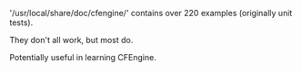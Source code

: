 '/usr/local/share/doc/cfengine/' contains over 220 examples (originally unit tests).

They don't all work, but most do.

Potentially useful in learning CFEngine.
